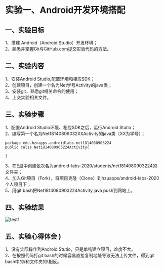 # 实验一、Android开发环境搭配
## 一、实验目标
1、搭建 Android（Android Studio）开发环境；  
2、熟悉并掌握Git与GitHub.com提交实验代码的方法。
## 二、实验内容  
1、安装Android Studio,配置环境和相应SDK；   
2、创建项目，创建一个名为Net学号Activity的java类；   
3、安装git，熟悉git相关命令的使用；  
4、上交实验相关文件。   
## 三、实验步骤  
1、配置Android Studio环境、相应SDK之后，运行Android Stutio；   
2、编写第一个名为Net18140809032XXActivity的java类（XX为学号）； 
```
package edu.hzuapps.androidlabs.net1814080903224
public calss Net1814080903224Activity{

}
```
3、在E盘中创建依次名为android-labs-2020/students/net1814080903224的文件夹；   
4、加入Git项目（Fork），将项目克隆（Clone）到hzuapps/android-labs-2020个人项目下；   
5、用git bash把Net1814080903224Activity.java push到网站上。  
## 四、实验结果  
![test1](https://raw.githubusercontent.com/ciallos/android-labs-2020/master/students/net1814080903224/test1.jpg)
## 五、实验心得体会  )
1、没有实际操作到Android Stutio，只是单纯建立项目，难度不大。   
2、在按照代码打git bash的时候容易直接复制地址导致无法上传文件，得到git bash中的/和文件夹的\相反。
